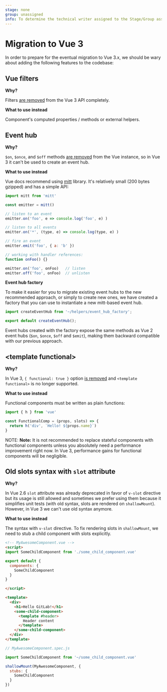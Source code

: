 ```yaml
---
stage: none
group: unassigned
info: To determine the technical writer assigned to the Stage/Group associated with this page, see https://about.gitlab.com/handbook/engineering/ux/technical-writing/#designated-technical-writers
---
```


# Migration to Vue 3

In order to prepare for the eventual migration to Vue 3.x, we should be wary about adding the following features to the codebase:

## Vue filters

**Why?**

Filters [are removed](https://github.com/vuejs/rfcs/blob/master/active-rfcs/0015-remove-filters.md) from the Vue 3 API completely.

**What to use instead**

Component's computed properties / methods or external helpers.

## Event hub

**Why?**

`$on`, `$once`, and `$off` methods [are removed](https://github.com/vuejs/rfcs/blob/master/active-rfcs/0020-events-api-change.md) from the Vue instance, so in Vue 3 it can't be used to create an event hub.

**What to use instead**

Vue docs recommend using [mitt](https://github.com/developit/mitt) library. It's relatively small (200 bytes gzipped) and has a simple API:

```javascript
import mitt from 'mitt'

const emitter = mitt()

// listen to an event
emitter.on('foo', e => console.log('foo', e) )

// listen to all events
emitter.on('*', (type, e) => console.log(type, e) )

// fire an event
emitter.emit('foo', { a: 'b' })

// working with handler references:
function onFoo() {}

emitter.on('foo', onFoo)   // listen
emitter.off('foo', onFoo)  // unlisten
```

**Event hub factory**

To make it easier for you to migrate existing event hubs to the new recommended approach, or simply
to create new ones, we have created a factory that you can use to instantiate a new mitt-based
event hub.

```javascript
import createEventHub from '~/helpers/event_hub_factory';

export default createEventHub();
```

Event hubs created with the factory expose the same methods as Vue 2 event hubs (`$on`, `$once`, `$off` and
`$emit`), making them backward compatible with our previous approach.

## \<template functional>

**Why?**

In Vue 3, `{ functional: true }` option [is removed](https://github.com/vuejs/rfcs/blob/functional-async-api-change/active-rfcs/0007-functional-async-api-change.md) and `<template functional>` is no longer supported.

**What to use instead**

Functional components must be written as plain functions:

```javascript
import { h } from 'vue'

const FunctionalComp = (props, slots) => {
  return h('div', `Hello! ${props.name}`)
}
```

NOTE: **Note:**
It is not recommended to replace stateful components with functional components unless you absolutely need a performance improvement right now. In Vue 3, performance gains for functional components will be negligible.

## Old slots syntax with `slot` attribute

**Why?**

In Vue 2.6 `slot` attribute was already deprecated in favor of `v-slot` directive but its usage is still allowed and sometimes we prefer using them because it simplifies unit tests (with old syntax, slots are rendered on `shallowMount`). However, in Vue 3 we can't use old syntax anymore.

**What to use instead**

The syntax with `v-slot` directive. To fix rendering slots in `shallowMount`, we need to stub a child component with slots explicitly.

```html
<!-- MyAwesomeComponent.vue -->
<script>
import SomeChildComponent from './some_child_component.vue'

export default {
  components: {
    SomeChildComponent
  }
}

</script>

<template>
  <div>
    <h1>Hello GitLab!</h1>
    <some-child-component>
      <template #header>
        Header content
      </template>
    </some-child-component>
  </div>
</template>
```

```javascript
// MyAwesomeComponent.spec.js

import SomeChildComponent from '~/some_child_component.vue'

shallowMount(MyAwesomeComponent, {
  stubs: {
    SomeChildComponent
  }
})
```
